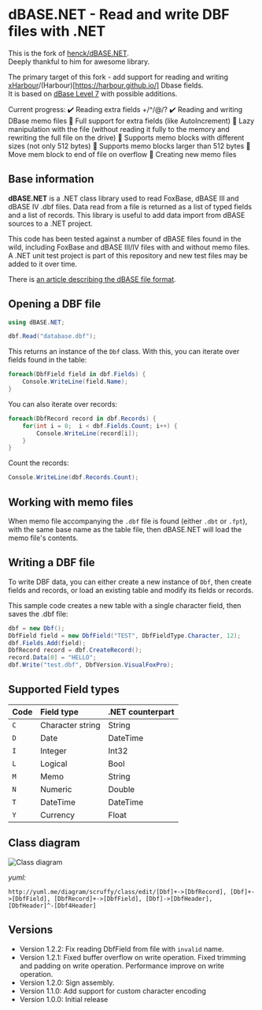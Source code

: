 ﻿# dBASE.NET - Read and write DBF files with .NET

This is the fork of [henck/dBASE.NET](https://github.com/henck/dBASE.NET).\
Deeply thankful to him for awesome library.

The primary target of this fork - add support for reading and writing [xHarbour](http://www.xharbour.org/)/(Harbour)[https://harbour.github.io/] Dbase fields.\
It is based on [dBase Level 7](https://www.dbf2002.com/dbf-file-format.html) with possible additions.

Current progress:
✔️ Reading extra fields +/^/@/?
✔️ Reading and writing DBase memo files
🚧 Full support for extra fields (like AutoIncrement)
🚧 Lazy manipulation with the file (without reading it fully to the memory and rewriting the full file on the drive)
🚧 Supports memo blocks with different sizes (not only 512 bytes)
🚧 Supports memo blocks larger than 512 bytes
🚧 Move mem block to end of file on overflow
🚧 Creating new memo files

## Base information

__dBASE.NET__ is a .NET class library used to read FoxBase, dBASE III and dBASE IV .dbf files. Data read
from a file is returned as a list of typed fields and a list of records. This library is useful to add
data import from dBASE sources to a .NET project.

This code has been tested against a number of dBASE files found in the wild, including FoxBase and dBASE III/IV
files with and without memo files. A .NET unit test project is part of this repository and new test files
may be added to it over time.

There is [an article describing the dBASE file format](http://www.independent-software.com/dbase-dbf-dbt-file-format.html).

## Opening a DBF file

```c#
using dBASE.NET;

dbf.Read("database.dbf");
```

This returns an instance of the `Dbf` class. With this, you can iterate over fields found in the table:

```c#
foreach(DbfField field in dbf.Fields) {
	Console.WriteLine(field.Name);
}
```

You can also iterate over records:

```c#
foreach(DbfRecord record in dbf.Records) {
	for(int i = 0;  i < dbf.Fields.Count; i++) {
		Console.WriteLine(record[i]);
	}
}
```

Count the records:

```c#
Console.WriteLine(dbf.Records.Count);
```

## Working with memo files

When memo file accompanying the `.dbf` file is found (either `.dbt` or `.fpt`), with the same base name as the table file, then 
dBASE.NET will load the memo file's contents. 

## Writing a DBF file

To write DBF data, you can either create a new instance of `Dbf`, then create fields and records, or load an existing table and modify its fields or records.

This sample code creates a new table with a single character field, then saves the .dbf file:

```c#
dbf = new Dbf();
DbfField field = new DbfField("TEST", DbfFieldType.Character, 12);
dbf.Fields.Add(field);
DbfRecord record = dbf.CreateRecord();
record.Data[0] = "HELLO";
dbf.Write("test.dbf", DbfVersion.VisualFoxPro);
```

## Supported Field types

| Code | Field type   | .NET counterpart |
|:-----|:-------------|:-----------------|
| `C`  | Character string | String |
| `D`  | Date             | DateTime |
| `I`  | Integer          | Int32 |
| `L`  | Logical          | Bool |
| `M`  | Memo             | String |
| `N`  | Numeric          | Double |
| `T`  | DateTime         | DateTime |
| `Y`  | Currency         | Float |


## Class diagram

![Class diagram](http://yuml.me/1cc9f823.png)

_yuml:_

```
http://yuml.me/diagram/scruffy/class/edit/[Dbf]+->[DbfRecord], [Dbf]+->[DbfField], [DbfRecord]+->[DbfField], [Dbf]->[DbfHeader], [DbfHeader]^-[Dbf4Header]
```` 

## Versions

* Version 1.2.2: Fix reading DbfField from file with `invalid` name.
* Version 1.2.1: Fixed buffer overflow on write operation.
  Fixed trimming and padding on write operation.
  Performance improve on write operation.
* Version 1.2.0: Sign assembly.
* Version 1.1.0: Add support for custom character encoding
* Version 1.0.0: Initial release
